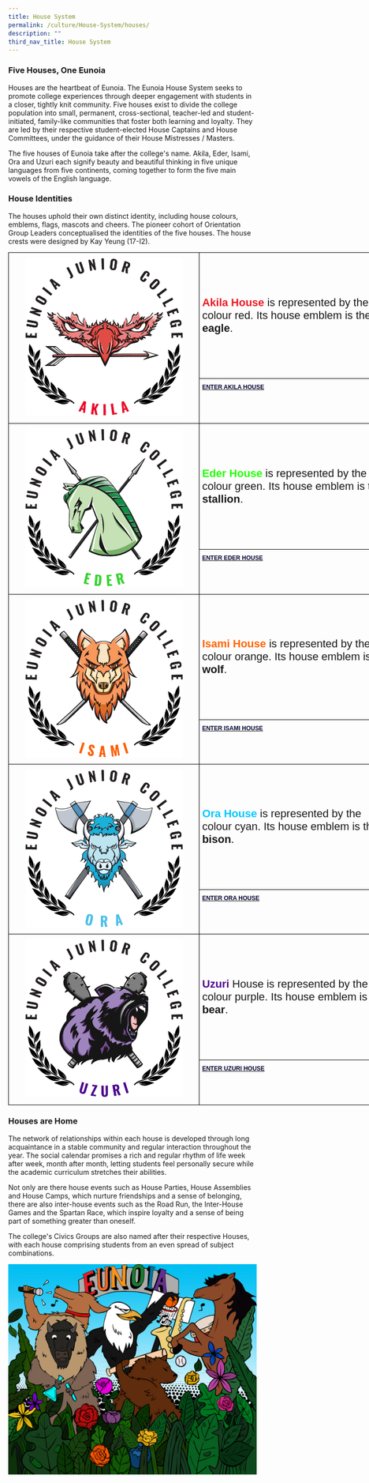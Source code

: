```yaml
---
title: House System
permalink: /culture/House-System/houses/
description: ""
third_nav_title: House System
---
```

### Five Houses, One Eunoia

Houses are the heartbeat of Eunoia. The Eunoia House System seeks to promote college experiences through deeper engagement with students in a closer, tightly knit community. Five houses exist to divide the college population into small, permanent, cross-sectional, teacher-led and student-initiated, family-like communities that foster both learning and loyalty. They are led by their respective student-elected House Captains and House Committees, under the guidance of their House Mistresses / Masters.

The five houses of Eunoia take after the college's name. Akila, Eder, Isami, Ora and Uzuri each signify beauty and beautiful thinking in five unique languages from five continents, coming together to form the five main vowels of the English language.

### House Identities

The houses uphold their own distinct identity, including house colours, emblems, flags, mascots and cheers. The pioneer cohort of Orientation Group Leaders conceptualised the identities of the five houses. The house crests were designed by Kay Yeung (17-I2).

<style type="text/css">
.tg  {border-collapse:collapse;border-spacing:0;margin:0px auto;}
.tg td{border-color:black;border-style:solid;border-width:1px;font-family:Arial, sans-serif;font-size:14px;
  overflow:hidden;padding:10px 5px;word-break:normal;}
.tg th{border-color:black;border-style:solid;border-width:1px;font-family:Arial, sans-serif;font-size:14px;
  font-weight:normal;overflow:hidden;padding:10px 5px;word-break:normal;}
.tg .tg-z9od{font-size:12px;text-align:left;vertical-align:top}
.tg .tg-xsvg{font-size:12px;font-weight:bold;text-align:left;vertical-align:top}
.tg .tg-r28n{font-size:18px;text-align:center;vertical-align:middle}
.tg .tg-lswp{color:#000000;font-size:12px;text-align:left;vertical-align:top}
.tg .tg-pxya{font-size:22px;text-align:left;vertical-align:middle}
.tg .tg-nrix{text-align:center;vertical-align:middle}
</style>
<table class="tg" style="undefined;table-layout: fixed; width: 787px">
<colgroup>
<col style="width: 388px">
<col style="width: 399px">
</colgroup>
<tbody>
  <tr>
    <td class="tg-r28n" rowspan="2"><a href = "/culture/House-System/akila/" target = "_self"> 
          <img src="/images/Houses-Akila-Crest.png" 
     style="width:85%"></a></td>
    <td class="tg-pxya"><span style="font-weight:bold;color:#ED1C24">Akila House</span><span style="font-weight:bold"> </span>is represented by the colour red. Its house emblem is the <span style="font-weight:bold">eagle</span>.</td>
  </tr>
  <tr>
    <td class="tg-xsvg"><a href="/culture/House-System/akila/"><span style="text-decoration:none;color:#070632">ENTER AKILA HOUSE</span></a></td>
  </tr>
  <tr>
    <td class="tg-r28n" rowspan="2"><a href = "/culture/House-System/eder/" target = "_self"> 
          <img src="/images/Houses-Eder-Crest.png" 
     style="width:85%"></a></td>
    <td class="tg-pxya"><span style="font-weight:bold;color:#22FF02">Eder House</span><span style="font-weight:bold"> </span>is represented by the colour green. Its house emblem is the <span style="font-weight:bold">stallion</span>.</td>
  </tr>
  <tr>
    <td class="tg-lswp"><a href="/culture/House-System/eder/"><span style="font-weight:bold;text-decoration:none;color:#070632">ENTER EDER HOUSE</span></a></td>
  </tr>
  <tr>
    <td class="tg-nrix" rowspan="2"><a href = "/culture/House-System/isami/" target = "_self"> 
          <img src="/images/Houses-Isami-Crest.png" 
     style="width:85%"></a></td>
    <td class="tg-pxya"><span style="font-weight:bold;color:#FF6600">Isami House</span><span style="font-weight:bold"> </span>is represented by the colour orange. Its house emblem is the <span style="font-weight:bold">wolf</span>.</td>
  </tr>
  <tr>
    <td class="tg-z9od"><a href="/culture/House-System/isami/"><span style="font-weight:bold;text-decoration:none;color:#070632">ENTER ISAMI HOUSE</span></a></td>
  </tr>
  <tr>
    <td class="tg-nrix" rowspan="2"><a href = "/culture/House-System/ora/" target = "_self"> 
          <img src="/images/Houses-Ora-Crest.png" 
     style="width:85%"></a></td>
    <td class="tg-pxya"><span style="font-weight:bold;color:#00C9FF">Ora House</span> is represented by the colour cyan. Its house emblem is the <span style="font-weight:bold">bison</span>.</td>
  </tr>
  <tr>
    <td class="tg-z9od"><a href="/culture/House-System/ora/"><span style="font-weight:bold;text-decoration:none;color:#070632">ENTER ORA HOUSE</span></a></td>
  </tr>
  <tr>
    <td class="tg-r28n" rowspan="2"><a href = "/culture/House-System/uzuri/" target = "_self"> 
          <img src="/images/Houses-Uzuri-Crest.png" 
     style="width:85%"></a></td>
    <td class="tg-pxya"><span style="font-weight:bold;color:#4E008E">Uzuri</span> House is represented by the colour purple. Its house emblem is the <span style="font-weight:bold">bear</span>.</td>
  </tr>
  <tr>
    <td class="tg-z9od"><a href="/culture/House-System/uzuri/"><span style="font-weight:bold;text-decoration:none;color:#070632">ENTER UZURI HOUSE</span></a></td>
  </tr>
</tbody>
</table>


### Houses are Home

The network of relationships within each house is developed through long acquaintance in a stable community and regular interaction throughout the year. The social calendar promises a rich and regular rhythm of life week after week, month after month, letting students feel personally secure while the academic curriculum stretches their abilities.

Not only are there house events such as House Parties, House Assemblies and House Camps, which nurture friendships and a sense of belonging, there are also inter-house events such as the Road Run, the Inter-House Games and the Spartan Race, which inspire loyalty and a sense of being part of something greater than oneself.

The college's Civics Groups are also named after their respective Houses, with each house comprising students from an even spread of subject combinations.

![](/images/House-Mural-Colour.jpeg)